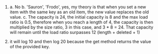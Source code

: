 1.  a. No
    b. 'Sauron', 'Frodo', yes, my theory is that when you set a new item with the same key as an old item, the new value replaces the old value.
    c. The capacity is 24, the initial capacity is 8 and the max load ratio is 0.5, therefore when you reach a length of 4, the capacity is then multiplied by the size ratio, 3 in this case, and 3 * 8 = 24. That capacity will remain until the load ratio surpasses 12 (length + deleted + 1)

2.  it will log 10 and then log 20 because the get method returns the value of the provided key.
